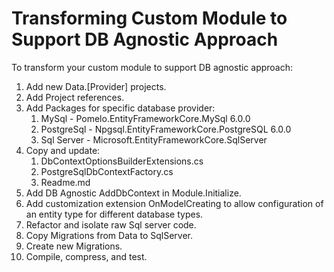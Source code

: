 # Transforming Custom Module to Support DB Agnostic Approach

To transform your custom module to support DB agnostic approach:

1. Add new Data.[Provider] projects.
1. Add Project references.
1. Add Packages for specific database provider:
    1. MySql - Pomelo.EntityFrameworkCore.MySql 6.0.0
    1. PostgreSql - Npgsql.EntityFrameworkCore.PostgreSQL 6.0.0
    1. Sql Server - Microsoft.EntityFrameworkCore.SqlServer
1. Copy and update:
    1. DbContextOptionsBuilderExtensions.cs
    1. PostgreSqlDbContextFactory.cs
    1. Readme.md
1. Add DB Agnostic AddDbContext in Module.Initialize.
1. Add customization extension OnModelCreating to allow configuration of an entity type for different database types.
1. Refactor and isolate raw Sql server code. 
1. Copy Migrations from Data to SqlServer.
1. Create new Migrations.
1. Compile, compress, and test.